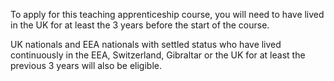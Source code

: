 To apply for this teaching apprenticeship course, you will need to have lived in the UK for at least the 3 years before the start of the course.

UK nationals and EEA nationals with settled status who have lived continuously in the EEA, Switzerland, Gibraltar or the UK for at least the previous 3 years will also be eligible.
